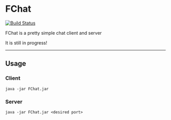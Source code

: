 # FChat
[![Build Status](https://travis-ci.org/failex234/FChat.svg?branch=master)](https://travis-ci.org/failex234/FChat)

FChat is a pretty simple chat client and server

It is still in progress!
***
## Usage
### Client
`java -jar FChat.jar`

### Server
`java -jar FChat.jar <desired port>`
